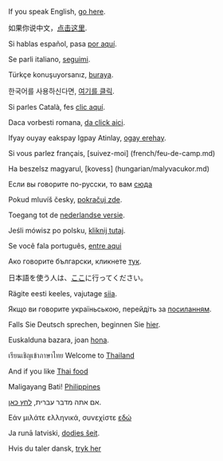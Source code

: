 ﻿If you speak English, [go here](english/marshmallow.md).

如果你说中文，[点击这里](Chinese/大话西游.md).

Si hablas español, pasa [por aquí](espanol/canudos.md).

Se parli italiano, [seguimi](Italian/caramelle.md).

Türkçe konuşuyorsanız, [buraya](turkce/hatmisekeri.md).

한국어를 사용하신다면, [여기를 클릭](korean/marshmallow.md).

Si parles Català, fes [clic aquí](catala/catala.md).

Daca vorbesti romana, [da click aici](romanian/nalba.md).

Ifyay ouyay eakspay Igpay Atinlay, [ogay erehay](pig-latin/arshmallowmay.md).

Si vous parlez français, [suivez-moi] (french/feu-de-camp.md)

Ha beszelsz magyarul, [kovess] (hungarian/malyvacukor.md)

Если вы говорите по-русски, то вам [сюда](russian/zefir.md)

Pokud mluvíš česky, [pokračuj zde](czech/marsmelouny.md).

Toegang tot de [nederlandse versie](dutch/welkom.md).

Jeśli mówisz po polsku, [kliknij tutaj](Polish/ptasieMleczko.md).

Se você fala português, [entre aqui](portugues/colaborando.md)

Ако говорите български, кликнете [тук](bulgarian/burning_room.md).

日本語を使う人は、[ここ](japanese/chasitsu.md)に行ってください。

Rägite eesti keeles, vajutage [siia](estonian/raamat.md).

Якщо ви говорите україньською, перейдіть за [посиланням](ukrainian/marshmallow.md).

Falls Sie Deutsch sprechen, beginnen Sie [hier](german/ruderboot.md).

Euskalduna bazara, joan [hona](basque/gaztelua.md).

เรียนเชิญเข้าภาษาไทย Welcome to [Thailand](Thai/Songs/ThaiSong_FanJa.md) 

And if you like [Thai food](Thai/Cuisine/TomYumKung.md)

Maligayang Bati! [Philippines](Philippines/salamat.md)

אם אתה מדבר עברית, [לחץ כאן](hebrew/marshmallow.md).

Εάν μιλάτε ελληνικά, συνεχίστε [εδώ](greek/marshmallow.md)

Ja runā latviski, [dodies šeit](./latvian/zefirs.md).

Hvis du taler dansk, [tryk her](danish/velkommen.md)
